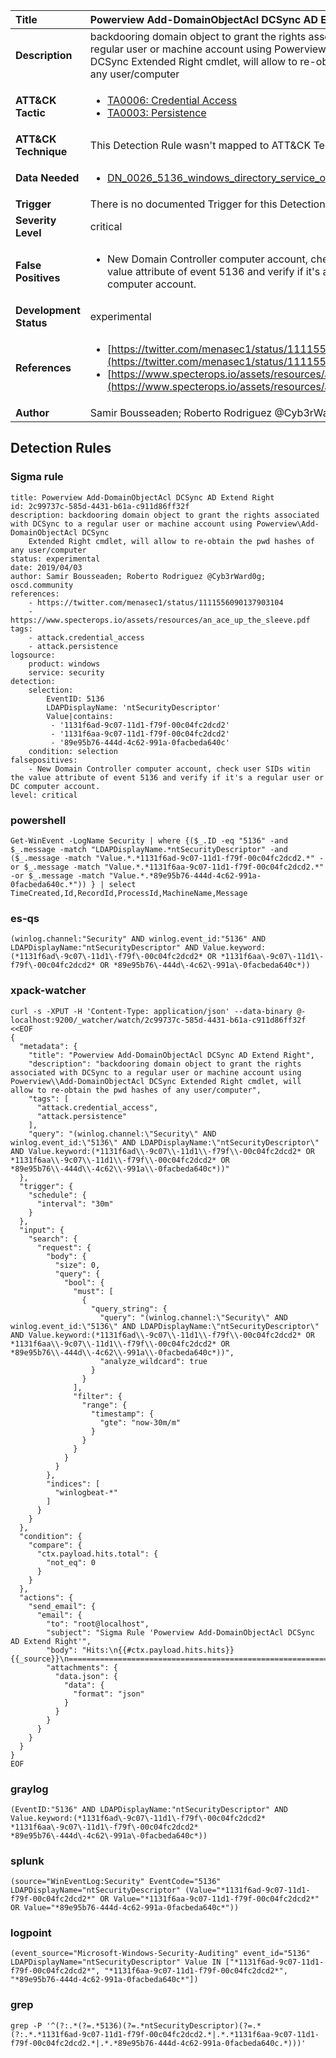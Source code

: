 | Title                    | Powerview Add-DomainObjectAcl DCSync AD Extend Right       |
|:-------------------------|:------------------|
| **Description**          | backdooring domain object to grant the rights associated with DCSync to a regular user or machine account using Powerview\Add-DomainObjectAcl DCSync Extended Right cmdlet, will allow to re-obtain the pwd hashes of any user/computer |
| **ATT&amp;CK Tactic**    |  <ul><li>[TA0006: Credential Access](https://attack.mitre.org/tactics/TA0006)</li><li>[TA0003: Persistence](https://attack.mitre.org/tactics/TA0003)</li></ul>  |
| **ATT&amp;CK Technique** |  This Detection Rule wasn't mapped to ATT&amp;CK Technique yet  |
| **Data Needed**          | <ul><li>[DN_0026_5136_windows_directory_service_object_was_modified](../Data_Needed/DN_0026_5136_windows_directory_service_object_was_modified.md)</li></ul>  |
| **Trigger**              |  There is no documented Trigger for this Detection Rule yet  |
| **Severity Level**       | critical |
| **False Positives**      | <ul><li>New Domain Controller computer account, check user SIDs witin the value attribute of event 5136 and verify if it's a regular user or DC computer account.</li></ul>  |
| **Development Status**   | experimental |
| **References**           | <ul><li>[https://twitter.com/menasec1/status/1111556090137903104](https://twitter.com/menasec1/status/1111556090137903104)</li><li>[https://www.specterops.io/assets/resources/an_ace_up_the_sleeve.pdf](https://www.specterops.io/assets/resources/an_ace_up_the_sleeve.pdf)</li></ul>  |
| **Author**               | Samir Bousseaden; Roberto Rodriguez @Cyb3rWard0g; oscd.community |


## Detection Rules

### Sigma rule

```
title: Powerview Add-DomainObjectAcl DCSync AD Extend Right
id: 2c99737c-585d-4431-b61a-c911d86ff32f
description: backdooring domain object to grant the rights associated with DCSync to a regular user or machine account using Powerview\Add-DomainObjectAcl DCSync
    Extended Right cmdlet, will allow to re-obtain the pwd hashes of any user/computer
status: experimental
date: 2019/04/03
author: Samir Bousseaden; Roberto Rodriguez @Cyb3rWard0g; oscd.community
references:
    - https://twitter.com/menasec1/status/1111556090137903104
    - https://www.specterops.io/assets/resources/an_ace_up_the_sleeve.pdf
tags:
    - attack.credential_access
    - attack.persistence
logsource:
    product: windows
    service: security
detection:
    selection:
        EventID: 5136
        LDAPDisplayName: 'ntSecurityDescriptor'
        Value|contains: 
         - '1131f6ad-9c07-11d1-f79f-00c04fc2dcd2'
         - '1131f6aa-9c07-11d1-f79f-00c04fc2dcd2'
         - '89e95b76-444d-4c62-991a-0facbeda640c'
    condition: selection
falsepositives:
    - New Domain Controller computer account, check user SIDs witin the value attribute of event 5136 and verify if it's a regular user or DC computer account.
level: critical

```





### powershell
    
```
Get-WinEvent -LogName Security | where {($_.ID -eq "5136" -and $_.message -match "LDAPDisplayName.*ntSecurityDescriptor" -and ($_.message -match "Value.*.*1131f6ad-9c07-11d1-f79f-00c04fc2dcd2.*" -or $_.message -match "Value.*.*1131f6aa-9c07-11d1-f79f-00c04fc2dcd2.*" -or $_.message -match "Value.*.*89e95b76-444d-4c62-991a-0facbeda640c.*")) } | select TimeCreated,Id,RecordId,ProcessId,MachineName,Message
```


### es-qs
    
```
(winlog.channel:"Security" AND winlog.event_id:"5136" AND LDAPDisplayName:"ntSecurityDescriptor" AND Value.keyword:(*1131f6ad\-9c07\-11d1\-f79f\-00c04fc2dcd2* OR *1131f6aa\-9c07\-11d1\-f79f\-00c04fc2dcd2* OR *89e95b76\-444d\-4c62\-991a\-0facbeda640c*))
```


### xpack-watcher
    
```
curl -s -XPUT -H 'Content-Type: application/json' --data-binary @- localhost:9200/_watcher/watch/2c99737c-585d-4431-b61a-c911d86ff32f <<EOF
{
  "metadata": {
    "title": "Powerview Add-DomainObjectAcl DCSync AD Extend Right",
    "description": "backdooring domain object to grant the rights associated with DCSync to a regular user or machine account using Powerview\\Add-DomainObjectAcl DCSync Extended Right cmdlet, will allow to re-obtain the pwd hashes of any user/computer",
    "tags": [
      "attack.credential_access",
      "attack.persistence"
    ],
    "query": "(winlog.channel:\"Security\" AND winlog.event_id:\"5136\" AND LDAPDisplayName:\"ntSecurityDescriptor\" AND Value.keyword:(*1131f6ad\\-9c07\\-11d1\\-f79f\\-00c04fc2dcd2* OR *1131f6aa\\-9c07\\-11d1\\-f79f\\-00c04fc2dcd2* OR *89e95b76\\-444d\\-4c62\\-991a\\-0facbeda640c*))"
  },
  "trigger": {
    "schedule": {
      "interval": "30m"
    }
  },
  "input": {
    "search": {
      "request": {
        "body": {
          "size": 0,
          "query": {
            "bool": {
              "must": [
                {
                  "query_string": {
                    "query": "(winlog.channel:\"Security\" AND winlog.event_id:\"5136\" AND LDAPDisplayName:\"ntSecurityDescriptor\" AND Value.keyword:(*1131f6ad\\-9c07\\-11d1\\-f79f\\-00c04fc2dcd2* OR *1131f6aa\\-9c07\\-11d1\\-f79f\\-00c04fc2dcd2* OR *89e95b76\\-444d\\-4c62\\-991a\\-0facbeda640c*))",
                    "analyze_wildcard": true
                  }
                }
              ],
              "filter": {
                "range": {
                  "timestamp": {
                    "gte": "now-30m/m"
                  }
                }
              }
            }
          }
        },
        "indices": [
          "winlogbeat-*"
        ]
      }
    }
  },
  "condition": {
    "compare": {
      "ctx.payload.hits.total": {
        "not_eq": 0
      }
    }
  },
  "actions": {
    "send_email": {
      "email": {
        "to": "root@localhost",
        "subject": "Sigma Rule 'Powerview Add-DomainObjectAcl DCSync AD Extend Right'",
        "body": "Hits:\n{{#ctx.payload.hits.hits}}{{_source}}\n================================================================================\n{{/ctx.payload.hits.hits}}",
        "attachments": {
          "data.json": {
            "data": {
              "format": "json"
            }
          }
        }
      }
    }
  }
}
EOF

```


### graylog
    
```
(EventID:"5136" AND LDAPDisplayName:"ntSecurityDescriptor" AND Value.keyword:(*1131f6ad\-9c07\-11d1\-f79f\-00c04fc2dcd2* *1131f6aa\-9c07\-11d1\-f79f\-00c04fc2dcd2* *89e95b76\-444d\-4c62\-991a\-0facbeda640c*))
```


### splunk
    
```
(source="WinEventLog:Security" EventCode="5136" LDAPDisplayName="ntSecurityDescriptor" (Value="*1131f6ad-9c07-11d1-f79f-00c04fc2dcd2*" OR Value="*1131f6aa-9c07-11d1-f79f-00c04fc2dcd2*" OR Value="*89e95b76-444d-4c62-991a-0facbeda640c*"))
```


### logpoint
    
```
(event_source="Microsoft-Windows-Security-Auditing" event_id="5136" LDAPDisplayName="ntSecurityDescriptor" Value IN ["*1131f6ad-9c07-11d1-f79f-00c04fc2dcd2*", "*1131f6aa-9c07-11d1-f79f-00c04fc2dcd2*", "*89e95b76-444d-4c62-991a-0facbeda640c*"])
```


### grep
    
```
grep -P '^(?:.*(?=.*5136)(?=.*ntSecurityDescriptor)(?=.*(?:.*.*1131f6ad-9c07-11d1-f79f-00c04fc2dcd2.*|.*.*1131f6aa-9c07-11d1-f79f-00c04fc2dcd2.*|.*.*89e95b76-444d-4c62-991a-0facbeda640c.*)))'
```



